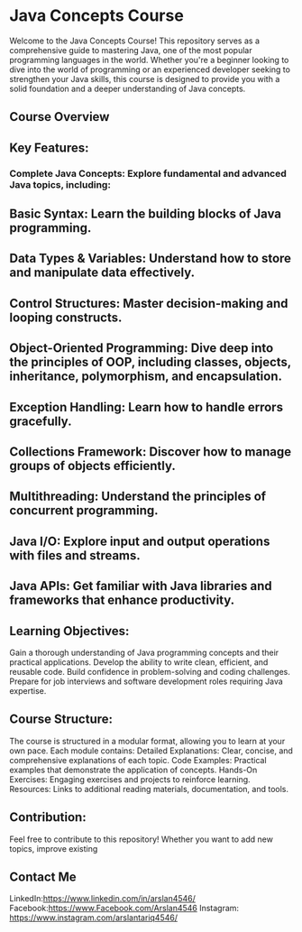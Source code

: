 # Java Concepts Course
Welcome to the Java Concepts Course! This repository serves as a comprehensive guide to mastering Java, one of the most popular programming languages in the world. Whether you're a beginner looking to dive into the world of programming or an experienced developer seeking to strengthen your Java skills, this course is designed to provide you with a solid foundation and a deeper understanding of Java concepts.

## Course Overview
## Key Features:
### Complete Java Concepts: Explore fundamental and advanced Java topics, including:
## Basic Syntax: Learn the building blocks of Java programming.
## Data Types & Variables: Understand how to store and manipulate data effectively.
## Control Structures: Master decision-making and looping constructs.
## Object-Oriented Programming: Dive deep into the principles of OOP, including classes, objects, inheritance, polymorphism, and encapsulation.
## Exception Handling: Learn how to handle errors gracefully.
## Collections Framework: Discover how to manage groups of objects efficiently.
## Multithreading: Understand the principles of concurrent programming.
## Java I/O: Explore input and output operations with files and streams.
## Java APIs: Get familiar with Java libraries and frameworks that enhance productivity.

## Learning Objectives:
Gain a thorough understanding of Java programming concepts and their practical applications.
Develop the ability to write clean, efficient, and reusable code.
Build confidence in problem-solving and coding challenges.
Prepare for job interviews and software development roles requiring Java expertise.

## Course Structure:
The course is structured in a modular format, allowing you to learn at your own pace. Each module contains:
Detailed Explanations: Clear, concise, and comprehensive explanations of each topic.
Code Examples: Practical examples that demonstrate the application of concepts.
Hands-On Exercises: Engaging exercises and projects to reinforce learning.
Resources: Links to additional reading materials, documentation, and tools.

## Contribution:
Feel free to contribute to this repository! Whether you want to add new topics, improve existing

## Contact Me

LinkedIn:https://www.linkedin.com/in/arslan4546/
Facebook:https://www.Facebook.com/Arslan4546
Instagram: https://www.instagram.com/arslantariq4546/
